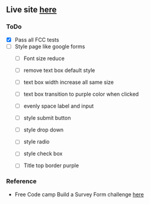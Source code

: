 ## Live site [here](https://kailashganesh.github.io/)

### ToDo 
- [x] Pass all FCC tests
- [ ] Style page like google forms
  - [ ] Font size reduce
  - [ ] remove text box default style
  - [ ] text box width increase all same size
  - [ ] text box transition to purple color when clicked
  - [ ] evenly space label and input
  - [ ] style submit button 
  - [ ] style drop down
  - [ ] style radio 
  - [ ] style check box
  - [ ] Title top border purple


### Reference
- Free Code camp Build a Survey Form challenge [here](https://www.freecodecamp.org/learn/responsive-web-design/responsive-web-design-projects/build-a-survey-form)